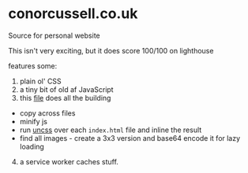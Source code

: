 # conorcussell.co.uk
Source for personal website

This isn't very exciting, but it does score 100/100 on lighthouse

features some:

1. plain ol' CSS
2. a tiny bit of old af JavaScript
3. this [file](https://github.com/conorcussell/conorcussell.co.uk/blob/master/index.js) does all the building
  - copy across files
  - minify js
  - run [uncss](https://github.com/giakki/uncss) over each `index.html` file and inline the result
  - find all images - create a 3x3 version and base64 encode it for lazy loading
4. a service worker caches stuff. 
